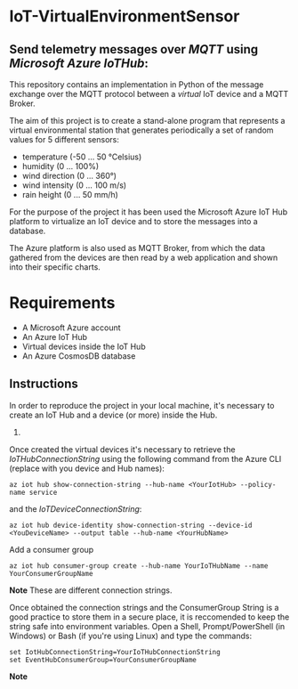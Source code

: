 # IoT-VirtualEnvironmentSensor 

## Send telemetry messages over ***MQTT*** using ***Microsoft Azure IoTHub***:

This repository contains an implementation in Python of the message exchange over the MQTT protocol between a _virtual_ IoT device and a MQTT Broker.

The aim of this project is to create a stand-alone program that represents a virtual environmental station that generates periodically a set of random values for 5 different sensors: 

- temperature (-50 ... 50 °Celsius)
- humidity (0 ... 100%)
- wind direction (0 ... 360°)
- wind intensity (0 ... 100 m/s)
- rain height (0 ... 50 mm/h) 

For the purpose of the project it has been used the Microsoft Azure IoT Hub platform to virtualize an IoT device and to store the messages into a database.

The Azure platform is also used as MQTT Broker, from which the data gathered from the devices are then read by a web application and shown into their specific charts. 

# Requirements

- A Microsoft Azure account
- An Azure IoT Hub
- Virtual devices inside the IoT Hub
- An Azure CosmosDB database

## Instructions

In order to reproduce the project in your local machine, it's necessary to create an IoT Hub and a device (or more) inside the Hub.

1. 

Once created the virtual devices it's necessary to retrieve the _IoTHubConnectionString_ using the following command from the Azure CLI (replace with you device and Hub names):

```
az iot hub show-connection-string --hub-name <YourIotHub> --policy-name service
```

and the _IoTDeviceConnectionString_:

```
az iot hub device-identity show-connection-string --device-id <YouDeviceName> --output table --hub-name <YourHubName>
```
Add a consumer group
```
az iot hub consumer-group create --hub-name YourIoTHubName --name YourConsumerGroupName
```

**Note** These are different connection strings.

Once obtained the connection strings and the ConsumerGroup String is a good practice to store them in a secure place, it is reccomended to keep the string safe into environment variables. Open a Shell, Prompt/PowerShell (in Windows) or Bash (if you're using Linux) and type the commands:

```
set IotHubConnectionString=YourIoTHubConnectionString
set EventHubConsumerGroup=YourConsumerGroupName
```

**Note** 





